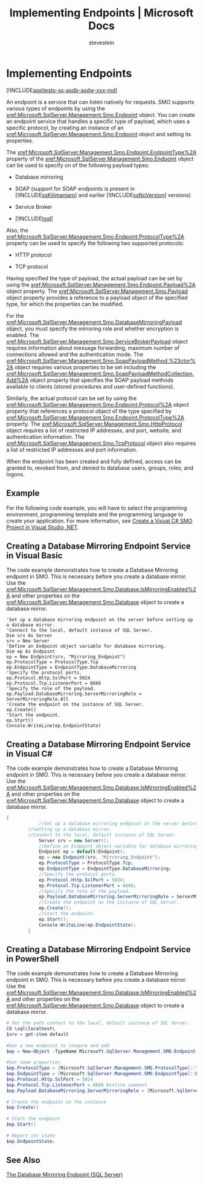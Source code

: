 ﻿---
title: "Implementing Endpoints | Microsoft Docs"
ms.custom: ""
ms.date: "08/06/2017"
ms.prod: sql
ms.prod_service: "database-engine"
ms.component: "smo"
ms.reviewer: ""
ms.suite: "sql"
ms.technology: 

ms.tgt_pltfrm: ""
ms.topic: "reference"
helpviewer_keywords: 
  - "endpoints [SMO]"
ms.assetid: f8674dbb-9bc0-488f-9def-e9e0ce1ddf86
caps.latest.revision: 45
author: "stevestein"
ms.author: "sstein"
manager: craigg
monikerRange: "= azuresqldb-current || = azure-sqldw-latest || >= sql-server-2016 || = sqlallproducts-allversions"
---
# Implementing Endpoints
[!INCLUDE[appliesto-ss-asdb-asdw-xxx-md](../../../includes/appliesto-ss-asdb-asdw-xxx-md.md)]

  An endpoint is a service that can listen natively for requests. SMO supports various types of endpoints by using the <xref:Microsoft.SqlServer.Management.Smo.Endpoint> object. You can create an endpoint service that handles a specific type of payload, which uses a specific protocol, by creating an instance of an <xref:Microsoft.SqlServer.Management.Smo.Endpoint> object and setting its properties.  
  
 The <xref:Microsoft.SqlServer.Management.Smo.Endpoint.EndpointType%2A> property of the <xref:Microsoft.SqlServer.Management.Smo.Endpoint> object can be used to specify on of the following payload types:  
  
-   Database mirroring  
  
-   SOAP (support for SOAP endpoints is present in [!INCLUDE[ssKilimanjaro](../../../includes/sskilimanjaro-md.md)] and earlier [!INCLUDE[ssNoVersion](../../../includes/ssnoversion-md.md)] versions)  
  
-   Service Broker  
  
-   [!INCLUDE[tsql](../../../includes/tsql-md.md)]  
  
 Also, the <xref:Microsoft.SqlServer.Management.Smo.Endpoint.ProtocolType%2A> property can be used to specify the following two supported protocols:  
  
-   HTTP protocol  
  
-   TCP protocol  
  
 Having specified the type of payload, the actual payload can be set by using the <xref:Microsoft.SqlServer.Management.Smo.Endpoint.Payload%2A> object property. The <xref:Microsoft.SqlServer.Management.Smo.Payload> object property provides a reference to a payload object of the specified type, for which the properties can be modified.  
  
 For the <xref:Microsoft.SqlServer.Management.Smo.DatabaseMirroringPayload> object, you must specify the mirroring role and whether encryption is enabled. The <xref:Microsoft.SqlServer.Management.Smo.ServiceBrokerPayload> object requires information about message forwarding, maximum number of connections allowed and the authentication mode. The <xref:Microsoft.SqlServer.Management.Smo.SoapPayloadMethod.%23ctor%2A> object requires various properties to be set including the <xref:Microsoft.SqlServer.Management.Smo.SoapPayloadMethodCollection.Add%2A> object property that specifies the SOAP payload methods available to clients (stored procedures and user-defined functions).  
  
 Similarly, the actual protocol can be set by using the <xref:Microsoft.SqlServer.Management.Smo.Endpoint.Protocol%2A> object property that references a protocol object of the type specified by <xref:Microsoft.SqlServer.Management.Smo.Endpoint.ProtocolType%2A> property. The <xref:Microsoft.SqlServer.Management.Smo.HttpProtocol> object requires a list of restricted IP addresses, and port, website, and authentication information. The <xref:Microsoft.SqlServer.Management.Smo.TcpProtocol> object also requires a list of restricted IP addresses and port information.  
  
 When the endpoint has been created and fully defined, access can be granted to, revoked from, and denied to database users, groups, roles, and logons.  
  
## Example  
 For the following code example, you will have to select the programming environment, programming template and the programming language to create your application. For more information, see [Create a Visual C&#35; SMO Project in Visual Studio .NET](../../../relational-databases/server-management-objects-smo/how-to-create-a-visual-csharp-smo-project-in-visual-studio-net.md).  
  
## Creating a Database Mirroring Endpoint Service in Visual Basic  
 The code example demonstrates how to create a Database Mirroring endpoint in SMO. This is necessary before you create a database mirror. Use the <xref:Microsoft.SqlServer.Management.Smo.Database.IsMirroringEnabled%2A> and other properties on the <xref:Microsoft.SqlServer.Management.Smo.Database> object to create a database mirror.  
  
```VBNET
'Set up a database mirroring endpoint on the server before setting up a database mirror.
'Connect to the local, default instance of SQL Server.
Dim srv As Server
srv = New Server
'Define an Endpoint object variable for database mirroring.
Dim ep As Endpoint
ep = New Endpoint(srv, "Mirroring_Endpoint")
ep.ProtocolType = ProtocolType.Tcp
ep.EndpointType = EndpointType.DatabaseMirroring
'Specify the protocol ports.
ep.Protocol.Http.SslPort = 5024
ep.Protocol.Tcp.ListenerPort = 6666
'Specify the role of the payload.
ep.Payload.DatabaseMirroring.ServerMirroringRole = ServerMirroringRole.All
'Create the endpoint on the instance of SQL Server.
ep.Create()
'Start the endpoint.
ep.Start()
Console.WriteLine(ep.EndpointState)
``` 
  
## Creating a Database Mirroring Endpoint Service in Visual C#  
 The code example demonstrates how to create a Database Mirroring endpoint in SMO. This is necessary before you create a database mirror. Use the <xref:Microsoft.SqlServer.Management.Smo.Database.IsMirroringEnabled%2A> and other properties on the <xref:Microsoft.SqlServer.Management.Smo.Database> object to create a database mirror.  
  
```csharp  
{  
            //Set up a database mirroring endpoint on the server before   
        //setting up a database mirror.   
        //Connect to the local, default instance of SQL Server.   
            Server srv = new Server();  
            //Define an Endpoint object variable for database mirroring.   
            Endpoint ep = default(Endpoint);  
            ep = new Endpoint(srv, "Mirroring_Endpoint");  
            ep.ProtocolType = ProtocolType.Tcp;  
            ep.EndpointType = EndpointType.DatabaseMirroring;  
            //Specify the protocol ports.   
            ep.Protocol.Http.SslPort = 5024;  
            ep.Protocol.Tcp.ListenerPort = 6666;  
            //Specify the role of the payload.   
            ep.Payload.DatabaseMirroring.ServerMirroringRole = ServerMirroringRole.All;  
            //Create the endpoint on the instance of SQL Server.   
            ep.Create();  
            //Start the endpoint.   
            ep.Start();  
            Console.WriteLine(ep.EndpointState);  
        }  
```  
  
## Creating a Database Mirroring Endpoint Service in PowerShell  
 The code example demonstrates how to create a Database Mirroring endpoint in SMO. This is necessary before you create a database mirror. Use the <xref:Microsoft.SqlServer.Management.Smo.Database.IsMirroringEnabled%2A> and other properties on the <xref:Microsoft.SqlServer.Management.Smo.Database> object to create a database mirror.  
  
```powershell  
# Set the path context to the local, default instance of SQL Server.  
CD \sql\localhost\  
$srv = get-item default  
  
#Get a new endpoint to congure and add  
$ep = New-Object -TypeName Microsoft.SqlServer.Management.SMO.Endpoint -argumentlist $srv,"Mirroring_Endpoint"  
  
#Set some properties  
$ep.ProtocolType = [Microsoft.SqlServer.Management.SMO.ProtocolType]::Tcp  
$ep.EndpointType = [Microsoft.SqlServer.Management.SMO.EndpointType]::DatabaseMirroring  
$ep.Protocol.Http.SslPort = 5024  
$ep.Protocol.Tcp.ListenerPort = 6666 #inline comment  
$ep.Payload.DatabaseMirroring.ServerMirroringRole = [Microsoft.SqlServer.Management.SMO.ServerMirroringRole]::All  
  
# Create the endpoint on the instance  
$ep.Create()  
  
# Start the endpoint  
$ep.Start()  
  
# Report its state  
$ep.EndpointState;  
```  
  
## See Also  
 [The Database Mirroring Endpoint &#40;SQL Server&#41;](../../../database-engine/database-mirroring/the-database-mirroring-endpoint-sql-server.md)  
  
  
